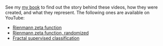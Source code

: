 
See my <a href="https://github.com/VincentGranville/Point-Processes">my book</a>  to find out the story behind these videos, how they were created, and what they represent. The following ones are available on YouTube:

<ul>
  <li><a href="https://youtu.be/H77ULp6HVsE">Rienmann zeta function</a></li>
  <li><a href="https://youtu.be/cCHSU4NyPlo">Rienmann zeta function, randomized</a></li>
  <li><a href="https://youtu.be/dNPSEh-X6uw">Fractal supervised classification</a></li>
</ul>
